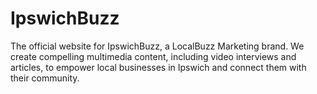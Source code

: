 # IpswichBuzz
The official website for IpswichBuzz, a LocalBuzz Marketing brand. We create compelling multimedia content, including video interviews and articles, to empower local businesses in Ipswich and connect them with their community.

